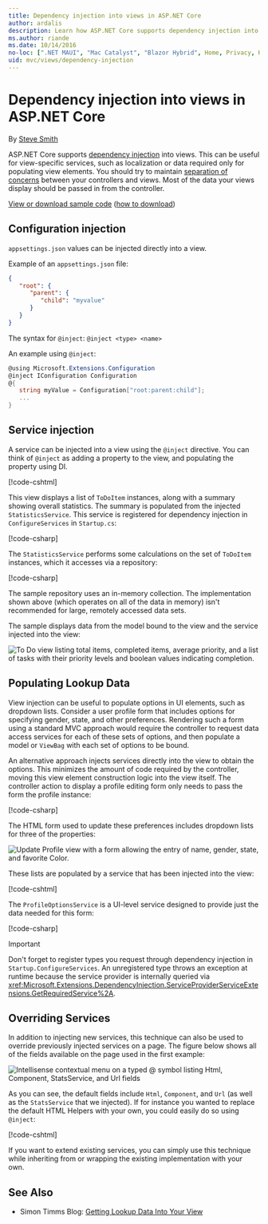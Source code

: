 ```yaml
---
title: Dependency injection into views in ASP.NET Core
author: ardalis
description: Learn how ASP.NET Core supports dependency injection into MVC views.
ms.author: riande
ms.date: 10/14/2016
no-loc: [".NET MAUI", "Mac Catalyst", "Blazor Hybrid", Home, Privacy, Kestrel, appsettings.json, "ASP.NET Core Identity", cookie, Cookie, Blazor, "Blazor Server", "Blazor WebAssembly", "Identity", "Let's Encrypt", Razor, SignalR]
uid: mvc/views/dependency-injection
---
```

# Dependency injection into views in ASP.NET Core

By [Steve Smith](https://ardalis.com/)

ASP.NET Core supports [dependency injection](xref:fundamentals/dependency-injection) into views. This can be useful for view-specific services, such as localization or data required only for populating view elements. You should try to maintain [separation of concerns](/dotnet/standard/modern-web-apps-azure-architecture/architectural-principles#separation-of-concerns) between your controllers and views. Most of the data your views display should be passed in from the controller.

[View or download sample code](https://github.com/dotnet/AspNetCore.Docs/tree/main/aspnetcore/mvc/views/dependency-injection/sample) ([how to download](xref:index#how-to-download-a-sample))

## Configuration injection

`appsettings.json` values can be injected directly into a view.

Example of an `appsettings.json` file:

```json
{
   "root": {
      "parent": {
         "child": "myvalue"
      }
   }
}
```

The syntax for `@inject`:
   `@inject <type> <name>`

An example using `@inject`:

```csharp
@using Microsoft.Extensions.Configuration
@inject IConfiguration Configuration
@{
   string myValue = Configuration["root:parent:child"];
   ...
}
```

## Service injection

A service can be injected into a view using the `@inject` directive. You can think of `@inject` as adding a property to the view, and populating the property using DI.

[!code-cshtml[](../../mvc/views/dependency-injection/sample/src/ViewInjectSample/Views/ToDo/Index.cshtml?highlight=4,5,15,16,17)]

This view displays a list of `ToDoItem` instances, along with a summary showing overall statistics. The summary is populated from the injected `StatisticsService`. This service is registered for dependency injection in `ConfigureServices` in `Startup.cs`:

[!code-csharp[](../../mvc/views/dependency-injection/sample/src/ViewInjectSample/Startup.cs?highlight=6,7&range=15-22)]

The `StatisticsService` performs some calculations on the set of `ToDoItem` instances, which it accesses via a repository:

[!code-csharp[](../../mvc/views/dependency-injection/sample/src/ViewInjectSample/Model/Services/StatisticsService.cs?highlight=15,20,25)]

The sample repository uses an in-memory collection. The implementation shown above (which operates on all of the data in memory) isn't recommended for large, remotely accessed data sets.

The sample displays data from the model bound to the view and the service injected into the view:

![To Do view listing total items, completed items, average priority, and a list of tasks with their priority levels and boolean values indicating completion.](dependency-injection/_static/screenshot.png)

## Populating Lookup Data

View injection can be useful to populate options in UI elements, such as dropdown lists. Consider a user profile form that includes options for specifying gender, state, and other preferences. Rendering such a form using a standard MVC approach would require the controller to request data access services for each of these sets of options, and then populate a model or `ViewBag` with each set of options to be bound.

An alternative approach injects services directly into the view to obtain the options. This minimizes the amount of code required by the controller, moving this view element construction logic into the view itself. The controller action to display a profile editing form only needs to pass the form the profile instance:

[!code-csharp[](../../mvc/views/dependency-injection/sample/src/ViewInjectSample/Controllers/ProfileController.cs?highlight=9,19)]

The HTML form used to update these preferences includes dropdown lists for three of the properties:

![Update Profile view with a form allowing the entry of name, gender, state, and favorite Color.](dependency-injection/_static/updateprofile.png)

These lists are populated by a service that has been injected into the view:

[!code-cshtml[](../../mvc/views/dependency-injection/sample/src/ViewInjectSample/Views/Profile/Index.cshtml?highlight=4,16,17,21,22,26,27)]

The `ProfileOptionsService` is a UI-level service designed to provide just the data needed for this form:

[!code-csharp[](../../mvc/views/dependency-injection/sample/src/ViewInjectSample/Model/Services/ProfileOptionsService.cs?highlight=7,13,24)]

> [!IMPORTANT]
> Don't forget to register types you request through dependency injection in `Startup.ConfigureServices`. An unregistered type throws an exception at runtime because the service provider is internally queried via <xref:Microsoft.Extensions.DependencyInjection.ServiceProviderServiceExtensions.GetRequiredService%2A>.

## Overriding Services

In addition to injecting new services, this technique can also be used to override previously injected services on a page. The figure below shows all of the fields available on the page used in the first example:

![Intellisense contextual menu on a typed @ symbol listing Html, Component, StatsService, and Url fields](dependency-injection/_static/razor-fields.png)

As you can see, the default fields include `Html`, `Component`, and `Url` (as well as the `StatsService` that we injected). If for instance you wanted to replace the default HTML Helpers with your own, you could easily do so using `@inject`:

[!code-cshtml[](../../mvc/views/dependency-injection/sample/src/ViewInjectSample/Views/Helper/Index.cshtml?highlight=3,11)]

If you want to extend existing services, you can simply use this technique while inheriting from or wrapping the existing implementation with your own.

## See Also

* Simon Timms Blog: [Getting Lookup Data Into Your View](https://blog.simontimms.com/2015/06/09/getting-lookup-data-into-you-view/)

